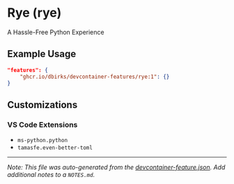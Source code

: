 
# Rye (rye)

A Hassle-Free Python Experience

## Example Usage

```json
"features": {
    "ghcr.io/dbirks/devcontainer-features/rye:1": {}
}
```



## Customizations

### VS Code Extensions

- `ms-python.python`
- `tamasfe.even-better-toml`



---

_Note: This file was auto-generated from the [devcontainer-feature.json](https://github.com/dbirks/devcontainer-features/blob/main/src/rye/devcontainer-feature.json).  Add additional notes to a `NOTES.md`._

